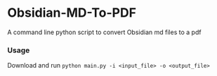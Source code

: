 # Obsidian-MD-To-PDF
A command line python script to convert Obsidian md files to a pdf

### Usage
Download and run `python main.py -i <input_file> -o <output_file>`

